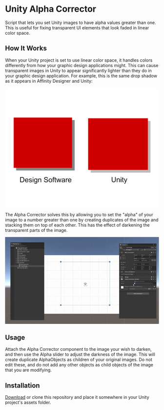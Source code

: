 # Unity Alpha Corrector
Script that lets you set Unity images to have alpha values greater than one. This is useful for fixing transparent UI elements that look faded in linear color space.

## How It Works

When your Unity project is set to use linear color space, it handles colors differently from how your graphic design applications might. This can cause transparent images in Unity to appear significantly lighter than they do in your graphic design application. For example, this is the same drop shadow as it appears in Affinity Designer and Unity:

![](readme-assets/DesignVsUnity.jpg)

The Alpha Corrector solves this by allowing you to set the "alpha" of your image to a number greater than one by creating duplicates of the image and stacking them on top of each other. This has the effect of darkening the transparent parts of the image.

![](readme-assets/UnityAlphaCorrectorDemo.gif)

## Usage

Attach the Alpha Corrector component to the image your wish to darken, and then use the Alpha slider to adjust the darkness of the image. This will create duplicate AlphaObjects as children of your original images. Do not edit these, and do not add any other objects as child objects of the image that you are modifying.

## Installation

[Download](https://github.com/ollyisonit/UnityAlphaCorrector/releases/latest) or clone this repository and place it somewhere in your Unity project's assets folder.